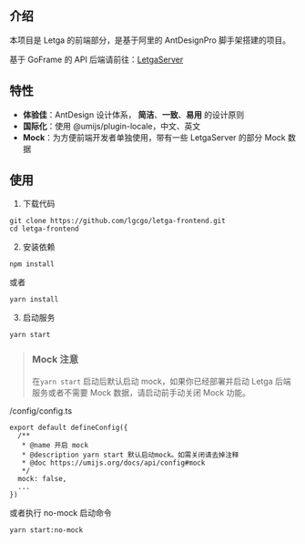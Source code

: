## 介绍

本项目是 Letga 的前端部分，是基于阿里的 AntDesignPro 脚手架搭建的项目。

基于 GoFrame 的 API 后端请前往：[LetgaServer](https://github.com/lgcgo/letga-server)

## 特性

- **体验佳**：AntDesign 设计体系， **简洁**、**一致**、**易用** 的设计原则
- **国际化**：使用 @umijs/plugin-locale，中文、英文
- **Mock**：为方便前端开发者单独使用，带有一些 LetgaServer 的部分 Mock 数据

## 使用

1. 下载代码

```Shell
git clone https://github.com/lgcgo/letga-frontend.git
cd letga-frontend
```

2. 安装依赖

```Shell
npm install
```

或者

```Shell
yarn install
```

3. 启动服务

```Shell
yarn start
```

> ### Mock 注意
>
> 在`yarn start` 启动后默认启动 mock，如果你已经部署并启动 Letga 后端服务或者不需要 Mock 数据，请启动前手动关闭 Mock 功能。

/config/config.ts

```
export default defineConfig({
  /**
   * @name 开启 mock
   * @description yarn start 默认启动mock。如需关闭请去掉注释
   * @doc https://umijs.org/docs/api/config#mock
   */
  mock: false,
  ...
})
```

或者执行 no-mock 启动命令

```Shell
yarn start:no-mock
```
